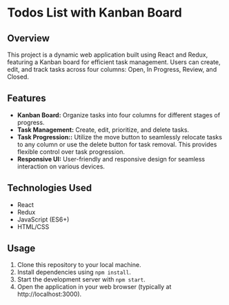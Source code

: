 # Todos List with Kanban Board

## Overview
This project is a dynamic web application built using React and Redux, featuring a Kanban board for efficient task management. Users can create, edit, and track tasks across four columns: Open, In Progress, Review, and Closed.

## Features
- **Kanban Board:** Organize tasks into four columns for different stages of progress.
- **Task Management:** Create, edit, prioritize, and delete tasks.
- **Task Progression::** Utilize the move button to seamlessly relocate tasks to any column or use the delete button for task removal. This provides flexible control over task progression.
- **Responsive UI:** User-friendly and responsive design for seamless interaction on various devices.

## Technologies Used
- React
- Redux
- JavaScript (ES6+)
- HTML/CSS

## Usage
1. Clone this repository to your local machine.
2. Install dependencies using `npm install`.
3. Start the development server with `npm start`.
4. Open the application in your web browser (typically at http://localhost:3000).




